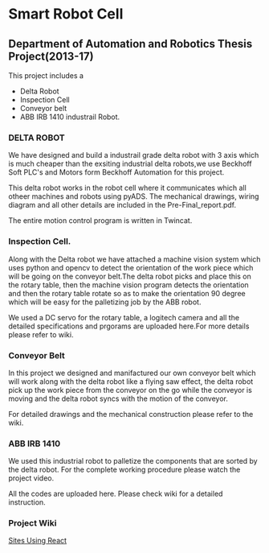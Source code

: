 # Smart Robot Cell
## Department of Automation and Robotics Thesis Project(2013-17)

This project includes a 
* Delta Robot
* Inspection Cell
* Conveyor belt
* ABB IRB 1410 industrail Robot.


### DELTA ROBOT

We have designed and build a industrail grade delta robot with 3 axis which is much cheaper than the exsiting industrial delta robots,we use Beckhoff Soft PLC's and Motors form Beckhoff Automation for this project.

This delta robot works in the robot cell where it communicates which all otheer machines and robots using pyADS.
The mechanical drawings, wiring diagram and all other details are included in the Pre-Final_report.pdf.

The entire motion control program is written in Twincat.

### Inspection Cell.

Along with the Delta robot we have attached a machine vision system which uses python and opencv to detect the orientation of the work piece which will be going on the conveyor belt.The delta robot picks and place this on the rotary table, then the machine vision program detects the orientation and then the rotary table rotate so as to make the orientation 90 degree which will be easy for the palletizing job by the ABB robot.

We used a DC servo for the rotary table, a logitech camera and all the detailed specifications and prgorams are uploaded here.For more details please refer to wiki.

### Conveyor Belt

In this project we designed and manifactured our own conveyor belt which will work along with the delta robot like a flying saw effect, the delta robot pick up the work piece from the conveyor on the go while the conveyor is moving and the delta robot syncs with the motion of the conveyor.

For detailed drawings and the mechanical construction please refer to the wiki.

### ABB IRB 1410

We used this industrial robot to palletize the components that are sorted by the delta robot. For the complete working procedure please watch the project video.


All the codes are uploaded here. Please check wiki for a detailed instruction.

### Project Wiki
[Sites Using React](https://github.com/adiltirur/smart_robot_cell/wiki)
